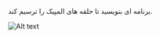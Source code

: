برنامه ای بنویسید تا حلقه های المپیک را ترسیم کند.

![Alt text](https://introcs.cs.princeton.edu/java/15inout/images/rings.gif)